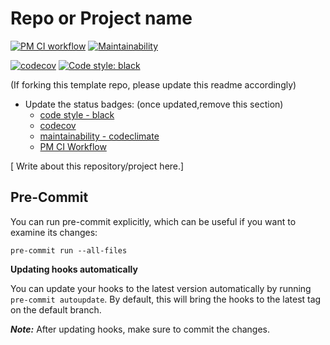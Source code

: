 # Repo or Project name

[![PM CI workflow](https://github.com/predictionmachine/pm-coding-template/actions/workflows/pm-gh-actions.yml/badge.svg)](https://github.com/predictionmachine/pm-coding-template/actions/workflows/pm-gh-actions.yml)
[![Maintainability](https://api.codeclimate.com/v1/badges/e4cab5c6472ba0512bd0/maintainability)](https://codeclimate.com/repos/602750680b442f4c8d007eb0/maintainability)
<!-- see https://app.codecov.io/gh/predictionmachine/pm-coding-template/settings/badge -->
[![codecov](https://codecov.io/gh/predictionmachine/pm-coding-template/branch/main/graph/badge.svg?token=W1bAJ3l546)](https://codecov.io/gh/predictionmachine/pm-coding-template)
[![Code style: black](https://img.shields.io/badge/code%20style-black-000000.svg)](https://github.com/psf/black)

(If forking this template repo, please update this readme accordingly)

* Update the status badges: (once updated,remove this section)
  <!-- see https://github.com/psf/black#show-your-style -->
  * [code style - black](https://github.com/psf/black)
  <!-- see https://app.codecov.io/gh/predictionmachine/event-tools/settings/badge -->
  * [codecov](https://about.codecov.io/product/feature/badges/)
  <!-- see https://codeclimate.com/repos/602750680b442f4c8d007eb0/badges-->
  * [maintainability - codeclimate](https://codeclimate.com/github/codeclimate/codeclimate/badges)
  <!-- see https://docs.github.com/en/actions/managing-workflow-runs/adding-a-workflow-status-badge -->
  * [PM CI Workflow](https://github.com/predictionmachine/pm-coding-template/actions/workflows/pm-gh-actions.yml)

[ Write about this repository/project here.]

## Pre-Commit

You can run pre-commit explicitly, which can be useful if you want
to examine its changes:

```shell
pre-commit run --all-files
```

**Updating hooks automatically**

You can update your hooks to the latest version automatically by running `pre-commit autoupdate`. By default, this will bring the hooks to the latest tag on the default branch.

***Note:*** After updating hooks, make sure to commit the changes.
